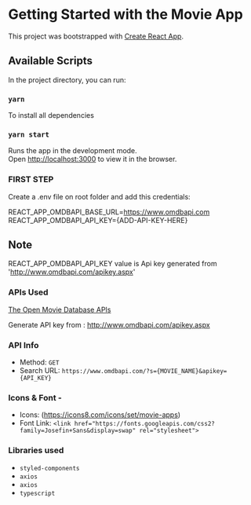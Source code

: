 # Getting Started with the Movie App

This project was bootstrapped with [Create React App](https://github.com/facebook/create-react-app).

## Available Scripts

In the project directory, you can run:

### `yarn`
To install all dependencies

### `yarn start`

Runs the app in the development mode.\
Open [http://localhost:3000](http://localhost:3000) to view it in the browser.


### FIRST STEP
Create a .env file on root folder and add this credentials:

REACT_APP_OMDBAPI_BASE_URL=https://www.omdbapi.com
REACT_APP_OMDBAPI_API_KEY={ADD-API-KEY-HERE}

## Note
REACT_APP_OMDBAPI_API_KEY value is Api key generated from 'http://www.omdbapi.com/apikey.aspx'

### APIs Used
[The Open Movie Database APIs](http://www.omdbapi.com/)

Generate API key from : http://www.omdbapi.com/apikey.aspx

### API Info
* Method: `GET`
* Search URL: `https://www.omdbapi.com/?s={MOVIE_NAME}&apikey={API_KEY}`

### Icons & Font -
* Icons: (https://icons8.com/icons/set/movie-apps)
* Font Link: `<link href="https://fonts.googleapis.com/css2?family=Josefin+Sans&display=swap" rel="stylesheet">`

### Libraries used
* `styled-components`
* `axios`
* `axios`
* `typescript`